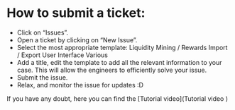 # How to submit a ticket:

- Click on “Issues”.
- Open a ticket by clicking on “New Issue”.
- Select the most appropriate template: 
Liquidity Mining / Rewards
Import / Export
User Interface
Various
- Add a title, edit the template to add all the relevant information to your case. This will allow the engineers to efficiently solve your issue.
- Submit the issue.
- Relax, and monitor the issue for updates :D

If you have any doubt, here you can find the [Tutorial video](Tutorial video )


